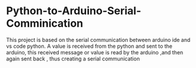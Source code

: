 # Python-to-Arduino-Serial-Comminication
This project is based on the serial communication between arduino ide and vs code python. A value is received from the python and sent to the arduino, this received message or value is read by the arduino ,and then again sent back , thus creating a serial communication 
